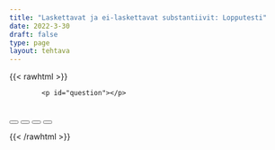 ```yaml
---
title: "Laskettavat ja ei-laskettavat substantiivit: Lopputesti"
date: 2022-3-30
draft: false
type: page
layout: tehtava
---
```

<!-- raw html -->
{{< rawhtml >}}
<link rel="stylesheet" type="text/css" href="/css/monivalinta1.css"/>
<body>
<div id="quiz">

            <p id="question"></p>
 <br>
            <div class="buttons">
            <button id="btn0"><span id="choice0"></span></button> 
            <button id="btn1"><span id="choice1"></span></button>
            <button id="btn2"><span id="choice2"></span></button> 
            <button id="btn3"><span id="choice3"></span></button>     
</div>
</div>

</body>

<script>

function Quiz(questions) {
  this.score = 0;
  this.questions = questions;
  this.questionIndex = 0;
}

Quiz.prototype.getQuestionIndex = function() {
  return this.questions[this.questionIndex];
}

Quiz.prototype.guess = function(answer) {
  if (this.getQuestionIndex().isCorrectAnswer(answer)) {
    this.score++;
  } else {
  displayFinalMessage();}

  this.questionIndex++;
}

Quiz.prototype.isEnded = function() {
  return this.questionIndex === this.questions.length;
}

function startOver() {
  location.reload(true);
}

function Question(text, choices, answer) {
  this.text = text;
  this.choices = choices;
  this.answer = answer;
}

Question.prototype.isCorrectAnswer = function(choice) {
  return this.answer === choice;
}

function populate() {
  if (quiz.isEnded()) {
    showScores();
  } else {
    // show question
    var element = document.getElementById("question");
    element.innerHTML = quiz.getQuestionIndex().text;

    // show options
    var choices = quiz.getQuestionIndex().choices;
    for (var i = 0; i < choices.length; i++) {
      var element = document.getElementById("choice" + i);
      element.innerHTML = choices[i];
      guess("btn" + i, choices[i]);
    }

    showProgress();
  }
}

function guess(id, guess) {
  var button = document.getElementById(id);
  button.onclick = function() {
    quiz.guess(guess);
    populate();
  }
}

function showProgress() {
  var currentQuestionNumber = quiz.questionIndex + 1;
  var element = document.getElementById("progress");
  element.innerHTML = "Question " + currentQuestionNumber + " of " + quiz.questions.length;
}

function showScores() {
  var gameOverHTML = "Aivan mahtavaa!!";
  gameOverHTML += "<br>Sait kaikki " + quiz.score + " kohtaa oikein!"
  var element = document.getElementById("quiz");
  element.innerHTML = gameOverHTML;
}

function displayFinalMessage() {
  $("#buttons").empty();
  $("#quiz").empty();
  $("#quiz").append('<div id="finalMessage">Oh dear!<br><br>Nyt meni väärin niin että heilahti.<br>Mutta ei se haittaa, kokeile uudestaan!</div>');
  $("#quiz").append('<button id="resetbutton">Takaisin alkuun</button>')
  document.getElementById("resetbutton").onclick = (startOver);
 }

// kysymykset tähän
var questions = [
  new Question('Time is _____ money', ['a', 'an', 'the', '-'], '-'),
  new Question('I love _____ peace and quiet of country life', ['a', 'an', 'the', '-'], 'the'),
  new Question('I like eating _____ Italian food.', ['a', 'an', 'the', '-'], '-'),
  new Question('However, Fiorentina, ______ Italian restaurant near us, is terrible.', ['a', 'an', 'the', '-'], 'the'),
  new Question('Who invented _____ computer?', ['a', 'an', 'the', '-'], 'the'),
  new Question('How much is _____ slice of that cheese?', ['a', 'an', 'the', '-'], 'a'),
  new Question('_____ Euro is not doing well thanks to the Russian invasion.', ['a', 'an', 'the', '-'], 'the'),
  new Question('Well that really is _____ interesting article.', ['a', 'an', 'the', '-'], 'an'),
  new Question('I will take you to _____ airport when you are ready!', ['a', 'an', 'the', '-'], 'the'),
  new Question('Philip is ____ very nice person!',  ['a', 'an', 'the', '-'], 'a'),
  new Question('He spends ____ whole day helping the poor.', ['a', 'an', 'the', '-'], 'the'),
  new Question('This is not ____ end of the exercise.', ['a', 'an', 'the', '-'], 'the'),
  new Question('Have you seen my pet rabbit? It is ____ white one you saw earlier today.', ['a', 'an', 'the', '-'], 'the'),
  new Question('Pet rabbits can run 30 miles ______ hour.', ['a', 'an', 'the', '-'], 'an'),
  new Question('It is  ______ fifth rabbit I have lost this month.', ['a', 'an', 'the', '-'], 'the'),
  new Question('They cost 60 dollars ______ rabbit.', ['a', 'an', 'the', '-'], 'a'),
  new Question('Who killed ____ Archduke of Austria-Hungary?', ['a', 'an', 'the', '-'], 'the'),
  new Question('______ Dolphin is a very intelligent animal.', ['a', 'an', 'the', '-'], 'the'),
  new Question('They always have ______ few tricks up their sleeve.', ['a', 'an', 'the', '-'], 'a'),
  new Question('Are you ill? Do you have _____ flu?', ['a', 'an', 'the', '-'], 'the'),
  new Question('Oh lord are you having ______ heart attack?', ['a', 'an', 'the', '-'], 'a'),
  new Question('We love _____ South of England.', ['a', 'an', 'the', '-'], 'the'),
  new Question('_____ Weasleys are an odd family.', ['a', 'an', 'the', '-'], 'the'),
  new Question('You are _____ wizard Harry!', ['a', 'an', 'the', '-'], 'a'),
  new Question('What can we do to help _____ blind?', ['a', 'an', 'the', '-'], 'the'),
  new Question('Can you speak ______ French?', ['a', 'an', 'the', '-'], '-'),
  new Question('Oui oui monsieur, I love ______ France!', ['a', 'an', 'the', '-'], '-'),
  new Question('However, I must admit I despise ______ French! They are awful!', ['a', 'an', 'the', '-'], 'the'),
  new Question('Stop pretending, we know you are from _____ Netherlands.', ['a', 'an', 'the', '-'], 'the'),
  new Question('Originally he is from _____ European country, but I forgot which one.', ['a', 'an', 'the', '-'], 'an'),
  new Question('I need _____ telephone right now!', ['a', 'an', 'the', '-'], 'a'),
  new Question("Do you have ______ driver's license?", ['a', 'an', 'the', '-'], 'a'),
  new Question('Of course! I am ______ adult after all.', ['a', 'an', 'the', '-'], 'an'),
  new Question('_____ computer on my desk belongs to my husband.', ['a', 'an', 'the', '-'], 'the'),
  new Question('She really does give ______ good advice!', ['a', 'an', 'the', '-'], '-'),
  new Question('Is this ______ the last question of this test?', ['a', 'an', 'the', '-'], 'the'),
  
];

$('.reset').click(startOver);

var quiz = new Quiz(questions);

populate();
</script> 

{{< /rawhtml >}}


